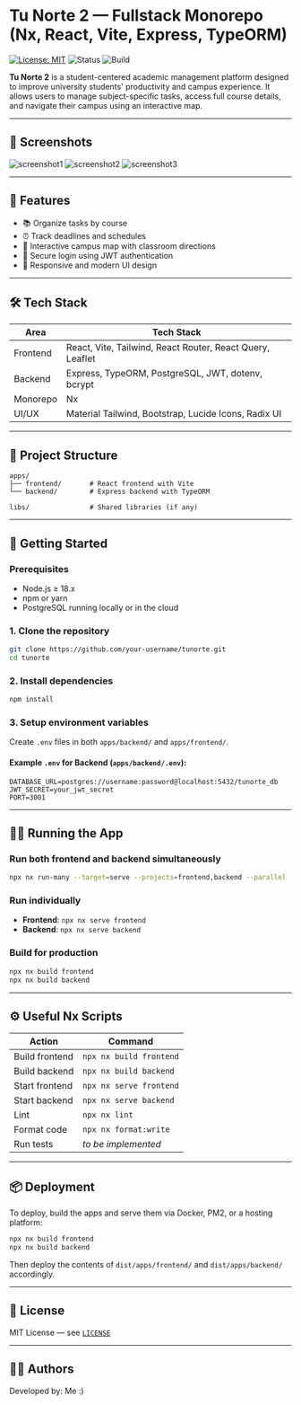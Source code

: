 
# Tu Norte 2 — Fullstack Monorepo (Nx, React, Vite, Express, TypeORM)

[![License: MIT](https://img.shields.io/badge/License-MIT-yellow.svg)](./LICENSE)
![Status](https://img.shields.io/badge/status-MVP-green)
![Build](https://img.shields.io/badge/build-passing-brightgreen)

**Tu Norte 2** is a student-centered academic management platform designed to improve university students' productivity and campus experience. It allows users to manage subject-specific tasks, access full course details, and navigate their campus using an interactive map.

---

## 📸 Screenshots


![screenshot1](https://via.placeholder.com/800x400?text=Dashboard+View)
![screenshot2](https://via.placeholder.com/800x400?text=Map+View)
![screenshot3](https://via.placeholder.com/800x400?text=Task+Manager)

---

## 🧠 Features

- 📚 Organize tasks by course
- ⏰ Track deadlines and schedules
- 🧭 Interactive campus map with classroom directions
- 🔐 Secure login using JWT authentication
- 🎨 Responsive and modern UI design

---

## 🛠 Tech Stack

| Area       | Tech Stack                                                  |
|------------|-------------------------------------------------------------|
| Frontend   | React, Vite, Tailwind, React Router, React Query, Leaflet   |
| Backend    | Express, TypeORM, PostgreSQL, JWT, dotenv, bcrypt           |
| Monorepo   | Nx                                                          |
| UI/UX      | Material Tailwind, Bootstrap, Lucide Icons, Radix UI        |

---

## 📁 Project Structure

```
apps/
├── frontend/       # React frontend with Vite
└── backend/        # Express backend with TypeORM

libs/               # Shared libraries (if any)
```

---

## 🚀 Getting Started

### Prerequisites

- Node.js ≥ 18.x
- npm or yarn
- PostgreSQL running locally or in the cloud

### 1. Clone the repository

```bash
git clone https://github.com/your-username/tunorte.git
cd tunorte
```

### 2. Install dependencies

```bash
npm install
```

### 3. Setup environment variables

Create `.env` files in both `apps/backend/` and `apps/frontend/`.

#### Example `.env` for Backend (`apps/backend/.env`):

```env
DATABASE_URL=postgres://username:password@localhost:5432/tunorte_db
JWT_SECRET=your_jwt_secret
PORT=3001
```

---

## 🧑‍💻 Running the App

### Run both frontend and backend simultaneously

```bash
npx nx run-many --target=serve --projects=frontend,backend --parallel
```

### Run individually

- **Frontend**: `npx nx serve frontend`
- **Backend**: `npx nx serve backend`

### Build for production

```bash
npx nx build frontend
npx nx build backend
```

---

## ⚙️ Useful Nx Scripts

| Action             | Command                              |
|--------------------|--------------------------------------|
| Build frontend     | `npx nx build frontend`              |
| Build backend      | `npx nx build backend`               |
| Start frontend     | `npx nx serve frontend`              |
| Start backend      | `npx nx serve backend`               |
| Lint               | `npx nx lint`                        |
| Format code        | `npx nx format:write`                |
| Run tests          | _*to be implemented*_                |

---

## 📦 Deployment

To deploy, build the apps and serve them via Docker, PM2, or a hosting platform:

```bash
npx nx build frontend
npx nx build backend
```

Then deploy the contents of `dist/apps/frontend/` and `dist/apps/backend/` accordingly.

---

## 📄 License

MIT License — see [`LICENSE`](./LICENSE)

---

## 👨‍💻 Authors

Developed by:
Me :)